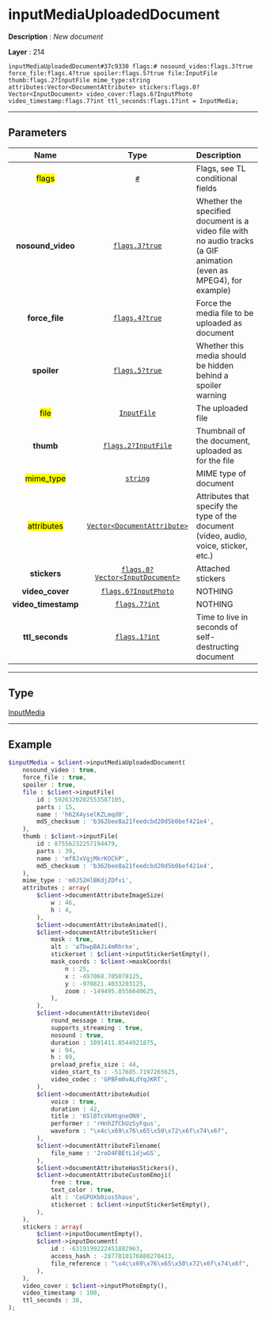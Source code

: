 # inputMediaUploadedDocument

**Description** : *New document*

**Layer** : 214

```tl
inputMediaUploadedDocument#37c9330 flags:# nosound_video:flags.3?true force_file:flags.4?true spoiler:flags.5?true file:InputFile thumb:flags.2?InputFile mime_type:string attributes:Vector<DocumentAttribute> stickers:flags.0?Vector<InputDocument> video_cover:flags.6?InputPhoto video_timestamp:flags.7?int ttl_seconds:flags.1?int = InputMedia;
```

---

## Parameters

| Name | Type | Description |
| :---: | :---: | :--- |
| <mark>flags</mark> | [`#`](type/#) | Flags, see TL conditional fields |
| **nosound_video** | [`flags.3?true`](type/true) | Whether the specified document is a video file with no audio tracks (a GIF animation (even as MPEG4), for example) |
| **force_file** | [`flags.4?true`](type/true) | Force the media file to be uploaded as document |
| **spoiler** | [`flags.5?true`](type/true) | Whether this media should be hidden behind a spoiler warning |
| <mark>file</mark> | [`InputFile`](type/InputFile) | The uploaded file |
| **thumb** | [`flags.2?InputFile`](type/InputFile) | Thumbnail of the document, uploaded as for the file |
| <mark>mime_type</mark> | [`string`](type/string) | MIME type of document |
| <mark>attributes</mark> | [`Vector<DocumentAttribute>`](type/DocumentAttribute) | Attributes that specify the type of the document (video, audio, voice, sticker, etc.) |
| **stickers** | [`flags.0?Vector<InputDocument>`](type/InputDocument) | Attached stickers |
| **video_cover** | [`flags.6?InputPhoto`](type/InputPhoto) | NOTHING |
| **video_timestamp** | [`flags.7?int`](type/int) | NOTHING |
| **ttl_seconds** | [`flags.1?int`](type/int) | Time to live in seconds of self-destructing document |

---

## Type

[InputMedia](type/InputMedia)

---

## Example

```php
$inputMedia = $client->inputMediaUploadedDocument(
	nosound_video : true,
	force_file : true,
	spoiler : true,
	file : $client->inputFile(
		id : 5926320202553587105,
		parts : 15,
		name : 'h62X4yselKZLmqd0',
		md5_checksum : 'b362bee8a21feedcbd20d5b0bef421e4',
	),
	thumb : $client->inputFile(
		id : 87556232257194479,
		parts : 39,
		name : 'mf8JxVgjMkrKOChP',
		md5_checksum : 'b362bee8a21feedcbd20d5b0bef421e4',
	),
	mime_type : 'm0J52HlBKdjZOfvi',
	attributes : array(
		$client->documentAttributeImageSize(
			w : 46,
			h : 4,
		),
		$client->documentAttributeAnimated(),
		$client->documentAttributeSticker(
			mask : true,
			alt : 'aTbwpBAJi4mRhrke',
			stickerset : $client->inputStickerSetEmpty(),
			mask_coords : $client->maskCoords(
				n : 25,
				x : -497068.705078125,
				y : -970821.4033203125,
				zoom : -149495.0556640625,
			),
		),
		$client->documentAttributeVideo(
			round_message : true,
			supports_streaming : true,
			nosound : true,
			duration : 1091411.8544921875,
			w : 94,
			h : 89,
			preload_prefix_size : 44,
			video_start_ts : -517685.7197265625,
			video_codec : 'GPBFm0vALdYqJKRT',
		),
		$client->documentAttributeAudio(
			voice : true,
			duration : 42,
			title : '6Sl0TcVkHtgneON9',
			performer : 'rHnhZfCbUzSyFqus',
			waveform : "\x4c\x69\x76\x65\x50\x72\x6f\x74\x6f",
		),
		$client->documentAttributeFilename(
			file_name : '2roD4FBEtL1djwGS',
		),
		$client->documentAttributeHasStickers(),
		$client->documentAttributeCustomEmoji(
			free : true,
			text_color : true,
			alt : 'CeGPUXb0ios5haux',
			stickerset : $client->inputStickerSetEmpty(),
		),
	),
	stickers : array(
		$client->inputDocumentEmpty(),
		$client->inputDocument(
			id : -6319199222451882963,
			access_hash : -2877810176880270413,
			file_reference : "\x4c\x69\x76\x65\x50\x72\x6f\x74\x6f",
		),
	),
	video_cover : $client->inputPhotoEmpty(),
	video_timestamp : 100,
	ttl_seconds : 38,
);
```
